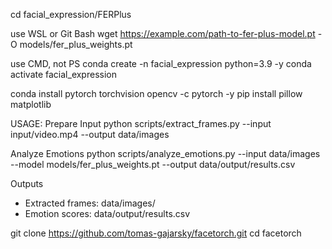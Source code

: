 cd facial_expression/FERPlus

use WSL or Git Bash
wget https://example.com/path-to-fer-plus-model.pt -O models/fer_plus_weights.pt


use CMD, not PS
conda create -n facial_expression python=3.9 -y
conda activate facial_expression

conda install pytorch torchvision opencv -c pytorch -y
pip install pillow matplotlib

USAGE:
Prepare Input
python scripts/extract_frames.py --input input/video.mp4 --output data/images

Analyze Emotions
python scripts/analyze_emotions.py --input data/images --model models/fer_plus_weights.pt --output data/output/results.csv

Outputs
- Extracted frames: data/images/
- Emotion scores: data/output/results.csv

git clone https://github.com/tomas-gajarsky/facetorch.git
cd facetorch